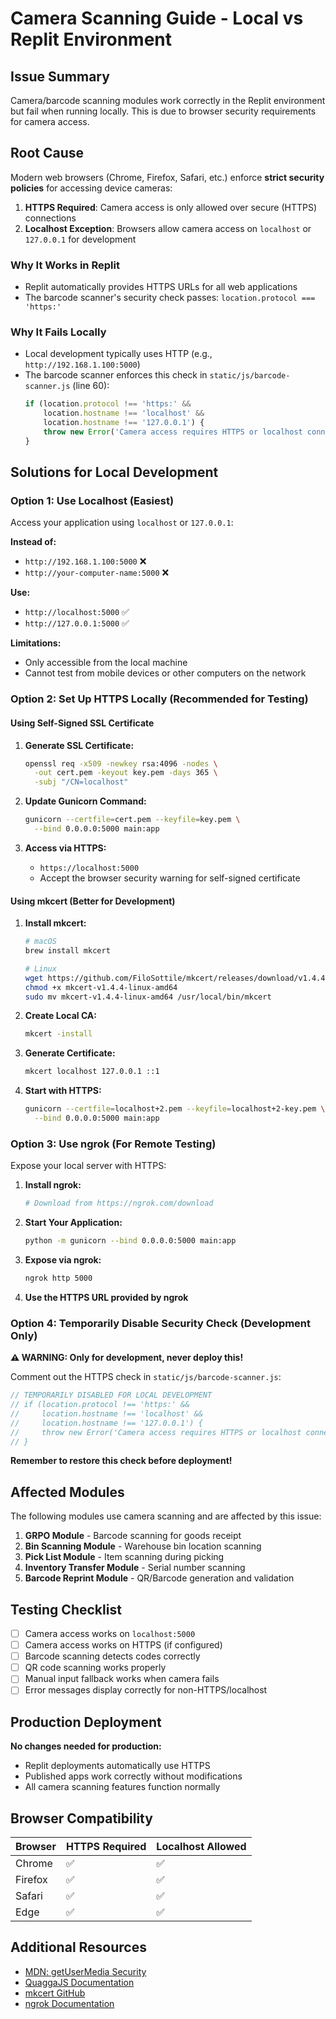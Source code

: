 # Camera Scanning Guide - Local vs Replit Environment

## Issue Summary
Camera/barcode scanning modules work correctly in the Replit environment but fail when running locally. This is due to browser security requirements for camera access.

## Root Cause
Modern web browsers (Chrome, Firefox, Safari, etc.) enforce **strict security policies** for accessing device cameras:

1. **HTTPS Required**: Camera access is only allowed over secure (HTTPS) connections
2. **Localhost Exception**: Browsers allow camera access on `localhost` or `127.0.0.1` for development

### Why It Works in Replit
- Replit automatically provides HTTPS URLs for all web applications
- The barcode scanner's security check passes: `location.protocol === 'https:'`

### Why It Fails Locally
- Local development typically uses HTTP (e.g., `http://192.168.1.100:5000`)
- The barcode scanner enforces this check in `static/js/barcode-scanner.js` (line 60):
  ```javascript
  if (location.protocol !== 'https:' && 
      location.hostname !== 'localhost' && 
      location.hostname !== '127.0.0.1') {
      throw new Error('Camera access requires HTTPS or localhost connection');
  }
  ```

## Solutions for Local Development

### Option 1: Use Localhost (Easiest)
Access your application using `localhost` or `127.0.0.1`:

**Instead of:**
- `http://192.168.1.100:5000` ❌
- `http://your-computer-name:5000` ❌

**Use:**
- `http://localhost:5000` ✅
- `http://127.0.0.1:5000` ✅

**Limitations:**
- Only accessible from the local machine
- Cannot test from mobile devices or other computers on the network

### Option 2: Set Up HTTPS Locally (Recommended for Testing)

#### Using Self-Signed SSL Certificate

1. **Generate SSL Certificate:**
   ```bash
   openssl req -x509 -newkey rsa:4096 -nodes \
     -out cert.pem -keyout key.pem -days 365 \
     -subj "/CN=localhost"
   ```

2. **Update Gunicorn Command:**
   ```bash
   gunicorn --certfile=cert.pem --keyfile=key.pem \
     --bind 0.0.0.0:5000 main:app
   ```

3. **Access via HTTPS:**
   - `https://localhost:5000`
   - Accept the browser security warning for self-signed certificate

#### Using mkcert (Better for Development)

1. **Install mkcert:**
   ```bash
   # macOS
   brew install mkcert
   
   # Linux
   wget https://github.com/FiloSottile/mkcert/releases/download/v1.4.4/mkcert-v1.4.4-linux-amd64
   chmod +x mkcert-v1.4.4-linux-amd64
   sudo mv mkcert-v1.4.4-linux-amd64 /usr/local/bin/mkcert
   ```

2. **Create Local CA:**
   ```bash
   mkcert -install
   ```

3. **Generate Certificate:**
   ```bash
   mkcert localhost 127.0.0.1 ::1
   ```

4. **Start with HTTPS:**
   ```bash
   gunicorn --certfile=localhost+2.pem --keyfile=localhost+2-key.pem \
     --bind 0.0.0.0:5000 main:app
   ```

### Option 3: Use ngrok (For Remote Testing)

Expose your local server with HTTPS:

1. **Install ngrok:**
   ```bash
   # Download from https://ngrok.com/download
   ```

2. **Start Your Application:**
   ```bash
   python -m gunicorn --bind 0.0.0.0:5000 main:app
   ```

3. **Expose via ngrok:**
   ```bash
   ngrok http 5000
   ```

4. **Use the HTTPS URL provided by ngrok**

### Option 4: Temporarily Disable Security Check (Development Only)

**⚠️ WARNING: Only for development, never deploy this!**

Comment out the HTTPS check in `static/js/barcode-scanner.js`:
```javascript
// TEMPORARILY DISABLED FOR LOCAL DEVELOPMENT
// if (location.protocol !== 'https:' && 
//     location.hostname !== 'localhost' && 
//     location.hostname !== '127.0.0.1') {
//     throw new Error('Camera access requires HTTPS or localhost connection');
// }
```

**Remember to restore this check before deployment!**

## Affected Modules

The following modules use camera scanning and are affected by this issue:

1. **GRPO Module** - Barcode scanning for goods receipt
2. **Bin Scanning Module** - Warehouse bin location scanning
3. **Pick List Module** - Item scanning during picking
4. **Inventory Transfer Module** - Serial number scanning
5. **Barcode Reprint Module** - QR/Barcode generation and validation

## Testing Checklist

- [ ] Camera access works on `localhost:5000`
- [ ] Camera access works on HTTPS (if configured)
- [ ] Barcode scanning detects codes correctly
- [ ] QR code scanning works properly
- [ ] Manual input fallback works when camera fails
- [ ] Error messages display correctly for non-HTTPS/localhost

## Production Deployment

**No changes needed for production:**
- Replit deployments automatically use HTTPS
- Published apps work correctly without modifications
- All camera scanning features function normally

## Browser Compatibility

| Browser | HTTPS Required | Localhost Allowed |
|---------|---------------|-------------------|
| Chrome  | ✅            | ✅                |
| Firefox | ✅            | ✅                |
| Safari  | ✅            | ✅                |
| Edge    | ✅            | ✅                |

## Additional Resources

- [MDN: getUserMedia Security](https://developer.mozilla.org/en-US/docs/Web/API/MediaDevices/getUserMedia#security)
- [QuaggaJS Documentation](https://serratus.github.io/quaggaJS/)
- [mkcert GitHub](https://github.com/FiloSottile/mkcert)
- [ngrok Documentation](https://ngrok.com/docs)

